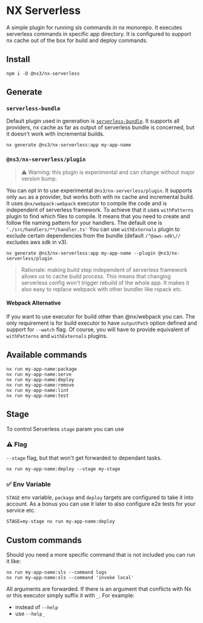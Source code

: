 # NX Serverless

A simple plugin for running sls commands in nx monorepo.
It executes serverless commands in specific app directory.
It is configured to support nx cache out of the box for build and deploy commands.

## Install

```
npm i -D @ns3/nx-serverless
```

## Generate

### `serverless-bundle`

Default plugin used in generation is [`serverless-bundle`](https://www.npmjs.com/package/serverless-bundle).
It supports all providers, nx cache as far as output of serverless bundle is concerned, but it doesn't work with incremental builds.

```
nx generate @ns3/nx-serverless:app my-app-name
```

### `@ns3/nx-serverless/plugin`

> ⚠️ Warning: this plugin is experimental and can change without major version bump.

You can opt in to use experimental `@ns3/nx-serverless/plugin`.
It supports only `aws` as a provider, but works both with nx cache and incremental build.
It uses `@nx/webpack:webpack` executor to compile the code and is independent of serverless framework.
To achieve that it uses `withPatterns` plugin to find which files to compile.
It means that you need to create and follow file naming pattern for your handlers.
The default one is `'./src/handlers/**/handler.ts'`
You can use `withExternals` plugin to exclude certain dependencies from the bundle (default `/^@aws-sdk\//` excludes aws sdk in v3).

```
nx generate @ns3/nx-serverless:app my-app-name --plugin @ns3/nx-serverless/plugin
```


> Rationale: making build step independent of serverless framework allows us to cache build process.
> This means that changing serverless config won't trigger rebuild of the whole app.
> It makes it also easy to replace webpack with other bundler like rspack etc.

#### Webpack Alternative

If you want to use executor for build other than @nx/webpack you can.
The only requirement is for build executor to have `outputPath` option defined and support for `--watch` flag.
Of course, you will have to provide equivalent of `withPatterns` and `withExternals` plugins.

## Available commands

```
nx run my-app-name:package
nx run my-app-name:serve
nx run my-app-name:deploy
nx run my-app-name:remove
nx run my-app-name:lint
nx run my-app-name:test
```

## Stage

To control Serverless `stage` param you can use

### ⚠️ Flag

`--stage` flag, but that won't get forwarded to dependant tasks.

```shell
nx run my-app-name:deploy --stage my-stage
```

### ✅ Env Variable

`STAGE` env variable, `package` and `deploy` targets are configured to take it into account.
As a bonus you can use it later to also configure e2e tests for your service etc.

```shell
STAGE=my-stage nx run my-app-name:deploy
```

## Custom commands

Should you need a more specific command that is not included you can run it like:

```
nx run my-app-name:sls --command logs
nx run my-app-name:sls --command 'invoke local'
```

All arguments are forwarded.
If there is an argument that conflicts with Nx or this executor simply suffix it with `_`.
For example:

- instead of `--help`
- use `--help_`
